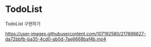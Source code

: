 # TodoList
TodoList 구현하기


https://user-images.githubusercontent.com/107192580/217898627-da72bbfb-ba35-4cd0-ab0d-7ae6668baf4b.mp4

